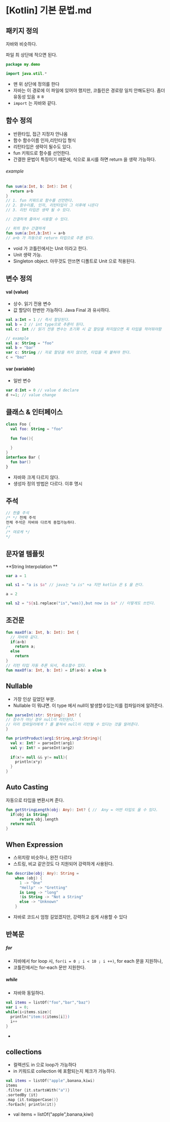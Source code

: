 # [Kotlin] 기본 문법.md



## 패키지 정의

자바와 비슷하다.

파일 최 상단에 적으면 된다.

```kotlin
package my.demo

import java.util.*
```

- 맨 위 상단에 정의를 한다
- 자바는 이 경로에 이 파일에 있어야 했지만, 코틀린은 경로랑 일치 안해도된다. 좀더 유동성 있음 ㅎㅎ
- `import` 는 자바와 같다.



## 함수 정의

- 반환타입, 접근 지정자 안나옴
- 함수 함수이름 인자,리턴타입 형식
- 리턴타입은 생략이 될수도 있다.
- fun 키워드로 함수를 선언한다.
- 간결한 문법이 특징이기 때문에, 식으로 표시를 하면 return 을 생략 가능하다. 

######  example

```kotlin
fun sum(a:Int, b: Int): Int {
  return a+b
}
// 1. fun 키워드로 함수를 선언한다.
// 2. 함수이름, 인자, 리턴타입이 그 이후에 나온다
// 3. 리턴 타입은 생략 될 수 있다.

// 간결하게 줄여서 사용할 수 있다.

// 위의 함수 간결하게 
fun sum(a:Int,b:Int) = a+b
// a+b 가 자동으로 return 타입으로 추론 된다.
```

- void 가 코틀린에서는 Unit 이라고 한다.
- Unit 생략 가능.
- Singleton object. 아무것도 안쓰면 디폴트로 Unit 으로 적용된다.



## 변수 정의

#### val (value)

- 상수. 읽기 전용 변수
- 값 할당이 한번만 가능하다. Java Final 과 유사하다.

```kotlin
val a:Int = 1 // 즉시 할당된다.
val b = 2 // int type으로 추론이 된다.
val c: Int // 읽기 전용 변수는 초기화 시 값 할당을 하지않으면 꼭 타입을 적어줘야함

// example
val a: String = "foo" 
val b = "bar"
var c: String // 자료 할당을 하지 않으면, 타입을 꼭 붙혀야 한다. 
c = "baz"
```



#### var (variable)

- 일반 변수

```Kotlin
var d:Int = 0 // value d declare
d +=1; // value change
```



## 클래스 & 인터페이스

```kotlin
class Foo {
  val foo: String = "foo"
  
  fun foo(){
    
  }
}
interface Bar {
  fun bar()
}
```

- 자바와 크게 다르지 않다.
- 생성자 정의 방법은 다르다. 이후 명시



## 주석

 ```kotlin
// 한줄 주석
/* */ 전체 주석
전체 주석은 자바와 다르게 중첩가능하다.
/*
/* 여로케 */
*/
 ```



## 문자열 템플릿

**String Interpolation **

```kotlin
var a = 1 

val s1 = "a is $a" // java는 "a is" +a 지만 kotlin 은 $ 을 쓴다.

a = 2

val s2 = "${s1.replace("is","was)},but now is $a" // 이렇게도 쓰인다.
```



## 조건문

```kotlin
fun maxOf(a: Int, b: Int): Int {
  // 자바와 같다.
  if(a>b)
  	return a;
  else 
    return
}
// 리턴 타입 자동 추론 되서, 축소할수 있다.
fun maxOf(a: Int, b: Int) = if(a>b) a else b
```

## Nullable

- 가장 인상 깊었던 부분. 
- Nullable 이 뭐냐면. 이 type 에서 null이 발생할수있는지를 컴파일러에 알려준다.

```kotlin
fun parseInt(str: String): Int? {
// 정수가 아닌 경우 null이 리턴된다.
// 미리 컴파일러에게 ? 를 붙혀서 null이 리턴될 수 있다는 것을 알려준다.
}

fun printProduct(arg1:String,arg2:String){
  val x: Int? = parseInt(arg1)
  val y: Int? = parseInt(arg2)
  
  if(x!= null && y!= null){
    println(x*y)
  }
}
```



## Auto Casting

자동으로 타입을 변환시켜 준다.

```kotlin
fun getStringLength(obj: Any): Int? { //  Any = 어떤 타입도 올 수 있다.
  if(obj is String)
      return obj.length
  return null
}
```



## When Expression

- 스위치랑 비슷하나, 완전 다르다
- 스트링, 비교 같은것도 다 지원되어 강력하게 사용된다.

```Kotlin
fun describe(obj: Any): String = 
    when (obj) {
      1 -> "One"
      "Hellp" -> "Gretting"
      is Long -> "long"
      !is String -> "Not a String"
      else -> "Unknown"
    }
```



- 자바로 코드시 엄청 길었겠지만, 강력하고 쉽게 사용할 수 있다



## 반복문

##### for

- 자바에서 for loop 시, `for(i = 0 ; i < 10 ; i ++)`, for each 문을 지원하나,
- 코틀린에서는 for-each 문만 지원한다.

##### while

- 자바와 동일하다.

```kotlin
val items = listOf("foo","bar","baz")
var i = 0;
while(i<items.size){
  println("item:${items[i]})
  i++
}
```

-

## collections

- 컬렉션도 in 으로 loop가 가능하다
- in 키워드로 collection 에 포함되는지 체크가 가능하다.

````kotlin
val items = listOf("apple",banana,kiwi)
items
.filter {it.startsWith("a")}
.sortedBy {it}
.map {it.toUpperCase()}
.forEach{ println(it)}
````



- val items = listOf("apple",banana,kiwi)